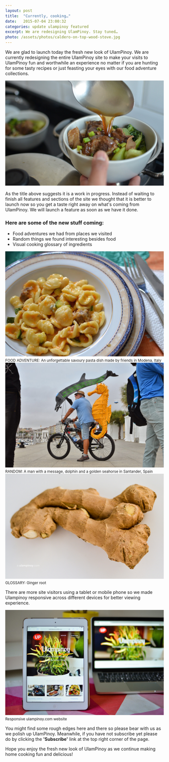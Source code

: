 ```yaml
---
layout: post
title:  "Currently, cooking…"
date:   2015-07-04 23:00:32
categories: update ulampinoy featured
excerpt: We are redesigning UlamPinoy. Stay tuned…
photo: /assets/photos/caldero-on-top-wood-stove.jpg
---
```


We are glad to launch today the fresh new look of UlamPinoy. We are currently redesigning the entire UlamPinoy site to make your visits to UlamPinoy fun and worthwhile an experience no matter if you are hunting for some tasty recipes or just feasting your eyes with our food adventure collections.

<div class="photo"><img src="/assets/photos/beef-brisket-noodle-soup.jpg" alt="Bowl of beef brisket noodle soup"></div>

As the title above suggests it is a work in progress. Instead of waiting to finish all features and sections of the site we thought that it is better to launch now so you get a taste right away on what's coming from UlamPinoy. We will launch a feature as soon as we have it done.

### Here are some of the new stuff coming:
* Food adventures we had from places we visited
* Random things we found interesting besides food
* Visual cooking glossary of ingredients


<div class="pure-g">
  <div class="pure-u-1 pure-u-md-1-2">
    <div class="p-box">
      <img class="pure-img" src="/assets/photos/pasta-modena.jpg" alt="Pasta dish made in Modena, Italy">
      <small>FOOD ADVENTURE: An unforgettable savoury pasta dish made by friends in Modena, Italy</small>
     </div>
  </div>

  <div class="pure-u-1 pure-u-md-1-2">
    <div class="p-box">
      <img class="pure-img" src="/assets/photos/man-on-bike-with-message-and-seahorse.jpg" alt="Man riding a bike with golden seahorse">
      <small>RANDOM: A man with a message, dolphin and a golden seahorse in Santander, Spain</small>
     </div>
  </div>
</div>

<div class="pure-g">
    <div class="pure-u-1-1">
    	<div class="p-box">
    		<img class="pure-img" src="/assets/photos/ginger.jpg" alt="A dozen eggs on a cardboard tray">
    		<small>GLOSSARY: Ginger root</small>
    	</div>
    </div>
</div>

There are more site visitors using a tablet or mobile phone so we made Ulampinoy responsive across different devices for better viewing experience.

<div class="pure-g">
    <div class="pure-u-1-1">
      <div class="p-box">
        <img class="pure-img" src="/assets/photos/up-devices.jpg" alt="Ulampinoy website on iPad and Mac">
        <small>Responsive ulampinoy.com website</small>
      </div>
    </div>
</div>

You might find some rough edges here and there so please bear with us as we polish up UlamPinoy. Meanwhile, if you have not subscribe yet please do by clicking the **'Subscribe'** link at the top right corner of the page.

Hope you enjoy the fresh new look of UlamPinoy as we continue making home cooking fun and delicious!

